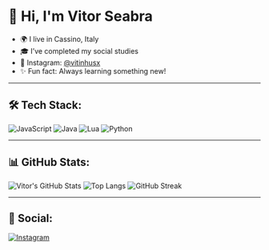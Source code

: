 # 👋 Hi, I'm Vitor Seabra

- 🌍 I live in Cassino, Italy
- 🎓 I’ve completed my social studies  
- 📸 Instagram: [@vitinhusx](https://instagram.com/vitinhusx)  
- ✨ Fun fact: Always learning something new!

---

## 🛠️ Tech Stack:
![JavaScript](https://img.shields.io/badge/-JavaScript-333?style=flat&logo=javascript)
![Java](https://img.shields.io/badge/-Java-333?style=flat&logo=java)
![Lua](https://img.shields.io/badge/-Lua-333?style=flat&logo=lua)
![Python](https://img.shields.io/badge/-Python-333?style=flat&logo=python)

---

## 📊 GitHub Stats:

![Vitor's GitHub Stats](https://github-readme-stats.vercel.app/api?username=fwckbr&show_icons=true&theme=dark&hide_title=true)
![Top Langs](https://github-readme-stats.vercel.app/api/top-langs/?username=fwckbr&layout=compact&theme=dark)
![GitHub Streak](https://streak-stats.demolab.com?user=fwckbr&theme=dark)

---

## 📱 Social:
[![Instagram](https://img.shields.io/badge/-@vixtinhu-E4405F?style=flat&logo=instagram&logoColor=white)](https://instagram.com/vitinhusx)
